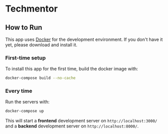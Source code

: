 # Techmentor

## How to Run

This app uses [Docker](https://www.docker.com/products/docker-desktop) for the
development environment. If you don't have it yet, please download and install it.

### First-time setup

To install this app for the first time, build the docker image with:

```sh
docker-compose build --no-cache
```

### Every time

Run the servers with:

```sh
docker-compose up
```

This will start a **frontend** development server on `http://localhost:3000/` and
a **backend** development server on `http://localhost:8000/`.
